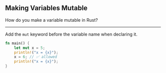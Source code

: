 ## Making Variables Mutable

How do you make a variable mutable in Rust?

---

Add the `mut` keyword before the variable name when declaring it.

```rust
fn main() {
    let mut x = 5;
    println!("x = {x}");
    x = 6; // ✅ allowed
    println!("x = {x}");
}
```


